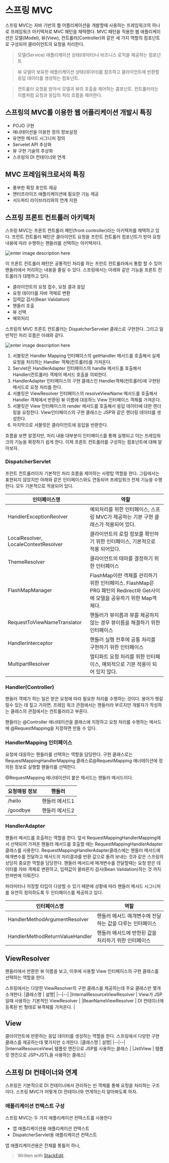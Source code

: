 # 스프링 MVC

스프링 MVC는 자바 기반의 웹 어플리케이션을 개발할때 사용하는 프레임워크의 하나로 프레임워크 아키텍처로 MVC 패턴을 채택했다. MVC 패턴을 적용한 웹 애플리케이션은 모델(Model), 뷰(View), 컨트롤러(Controller)와 같은 세 가지 역할의 컴포넌트로 구성되어 클라이언트의 요청을 처리한다. 

>모델(Service)
>애플리케이션 상태(데이터)나 비즈니스 로직을 제공하는 컴포넌트

>뷰
>모델이 보유한 애플리케이션 상태(데이터)를 참조하고 클라이언트에 반환할 응답 데이터를 생성하는 컴포넌트.

>컨트롤러
>요청을 받아서 모델과 뷰의 호출을 제어하는 콤포넌트. 컨트롤러라는 이름처럼 요청과 응답의 처리 흐름을 제어한다. 

## 스프링의 MVC를 이용한 웹 어플리케이션 개발시 특징 

* POJO 구현
* 애너테이션을 이용한 정의 정보실정
* 유연한 메서드 시그니처 정의
* Servelet API 추상화
* 뷰 구현 기술의 추상화
* 스프링의 DI 컨테이너와 연계

## MVC 프레임워크로서의 특징

* 풍부한 확장 포인트 제공
* 엔터프라이즈 애플리케이션에 필요한 기능 제공
* 서드파티 라이브러리와의 연계 지원

## 스프링 프론트 컨트롤러 아키텍처

스프링 MVC는 프론트 컨트롤러 패턴(front controller)라는 아키텍처를 채택하고 있다. 프런트 컨트롤러 패턴은 클라이언트 요청을 프런트 컨트롤러 컴포넌트가 받아 요청 내용에 따라 수행하는 핸들러를 선택하는 아키텍처다. 

![enter image description here](https://www.tutorialspoint.com/design_pattern/images/frontcontroller_pattern_uml_diagram.jpg)

이 프론트 컨트롤러 패턴은 공통적인 처리를 하는 프런트 컨트롤러에서 통합 할 수 있어 핸들러에서 처리하는 내용을 줄일 수 있다. 스프링에서는 아래와 같은 기능을 프론트 컨트롤러가 대행하고 있다. 

* 클라이언트의 요청 접수, 요청 결과 응답
* 요청 데이터를 자바 객체로 변환
* 입력값 검사(Bean Validation)
* 핸들러 호출
* 뷰 선택
* 예외처리

스프링의 MVC 프론트 컨트롤러는 DispatcherServelet 클래스로 구현한다. 그리고 일반적인 처리 흐름은 아래와 같다. 

![enter image description here](https://howtodoinjava.com/wp-content/uploads/2015/02/Spring-dispatcher-servlet.png)

1. 서블릿은 Handler Mapping 인터페이스의 getHandler 메서드를 호출해서 실제 요청을 처리하는 Handler 객체(컨트롤러)를 가져온다. 
2. Servlet은 HandlerAdapter 인터페이스의 handle 메서드를 호출해서 Handler(컨트롤러) 객체의 메서드 호출을 의뢰한다.
3. HandlerAdapter 인터페이스의 구현 클래스인 Handler객체(컨트롤러)에 구현된 메서드로 요청 처리를 한다.
4. 서블릿은 ViewResolver 인터페이스의 resolveViewName 메서드를 호출해서 Handler 객체에서 반환된 뷰 이름에 대응하느 View 인터페이스 객체를 가져온다.
5. 서블릿은 View 인터페이스의 render 메서드를 호출해서 응답 데이터에 대한 렌더링을 요청한다. View인터페이스의 구현 클래스는 JSP와 같은 렌더링 데이터를 생성한다.
6. 마지막으로 서블릿은 클라이언트에 응답을 반환한다. 

흐름을 보면 알겠지만, 처리 내용 대부분이 인터페이스를 통해 실행되고 이는 프레임워크의 기능을 확장하기 쉽게 한다. 
이제 프론트 컨트롤러를 구성하는 컴포넌트에 대해 알아보자.

### DispatcherServlet

프런트 컨트롤러이자 기본적인 처리 흐름을 제어하는 사령탑 역할을 한다. 그림에서는 표현되지 않았지만 아래와 같은 인터페이스와도 연동되어 프레임워크 전체 기능을 수행한다. 모두 기본적으로 적용되어 있다.

|인터페이스명|역할|
|--|--|
|HandlerExceptionReolver  |예외처리를 위한 인터페이스, 스프링 MVC가 제공하는 기본 구현 클래스가 적용되어 있다.  |
|LocalResolver, LocaleContextResolver  |클라이언트의 로컬 정보를 확인하기 위한 인터페이스, 기본적으로 적용 되어있다. |
|ThemeResolver  |클라이언트의 테마를 결정하기 위한 인터페이스|
|FlashMapManager|FlashMap이란 객체를 관리하기 위한 인터페이스. FlashMap은 PRG 패턴의 Redirect와 Get사이에 모델을 공유하기 위한 Map객체다.|
|RequestToViewNameTranslator|핸들러가 뷰이름과 뷰를 제공하지 않는 경우 뷰이름을 해결하기 위한 인터페이스|
|HandlerInterceptor|핸들러 실행 전후에 공통 처리를 구현하기 위한 인터페이스|
|MultipartResolver|멀티파트 요청 처리를 위한 인터페이스, 예외적으로 기본 적용이 되어 있지 않다.|

### Handler(Controller)

핸들러 객체가 하는 일은 받은 요청에 따라 필요한 처리를 수행하는 것이다. 용어가 헷갈릴수 있는 데 짚고 가자면, 프레임 워크 관점에서는 핸들러라 부르지만 개발자가 작성하는 클래스의 관점에서는 컨트롤러라고 부른다. 

핸들러는 @Controller 애너테이션을 클래스에 지정하고 요청 처리를 수행하는 메서드에 @RequestMapping을 지정하면 만들 수 있다. 

### HandlerMapping 인터페이스

요청에 대응하는 핸들러를 선택하는 역할을 담당한다. 구현 클래스로는 RequestMappingHandlerMapping 클래스로@RequestMapping 애너테이션에 정의된 정보로 실행할 핸들러를 선택한다. 

@RequestMapping 애너테이션이 붙은 메서드는 핸들러 메서드이다. 

|요청매핑 정보| 핸들러 |
|--|--|
|/hello  | 핸들러 메서드1  |
|/goodbye  | 핸들러 메서드2 |

### HandlerAdapter

핸들러 메서드를 호출하는 역할을 한다. 앞서 RequestMappingHandlerMapping에서 선택되어 가져온 핸들러 메서드를 호출할 때는 RequestMappingHandlerAdapter 클래스를 사용한다.  RequestMappingHandlerAdapter클래스에는 핸들러 메서드에 매개변수를 전달하고 메서드의 처리결과를 반환 값으로 돌려 보내는 것과 같은 스프링의 상당히 중요한 역할을 담당한다. 핸들러 메서드에 매개변수를 전달할때는 요청 받은 데이터를 자바 객체로 변환하고, 입력값이 올바른지 검사(Bean Validation)하는 것 까지 한꺼번에 이뤄진다. 

파라미터나 저장할 타입이 다양할 수 있기 때문에 상황에 따라 핸들러 메서드 시그니처를 유연히 정의하도록 두 인터페이스를 제공하고 있다.

|인터페이스명| 역할|
|--|--|
|HandlerMethodArgumentResolver  | 핸들러 메서드 매개변수에 전달하는 값을 다루는 인터페이스|
|HandlerMethodReturnValueHandler  | 핸들러 메서드에 반한된 값을 처리하기 위한 인터페이스|

## ViewResolver

핸들러에서 반환한 뷰 이름을 보고, 이후에 사용할 View 인터페이스의 구현 클래스를 선택하는 역할을 한다. 

스프링에서는 다양한 ViewResolver의 구현 클래스를 제공하는데 주요 클래스만 몇개 소개한다.
|클래스명  | 설명|
|--|--|
|InternalResourceViewResolver  | View가 JSP일때 사용하는 기본적인 ViewResolver |
|BeanNameViewResolver  | DI 컨테이너에 등록된 빈 형태로 뷰객체를 가져온다. |

## View

클라이언트에 반환하는 응답 데이터를 생성하는 역할을 한다. 스프링에서 다양한 구현 클래스를 제공하는데 몇가지만 소개한다. 
|클래스명  | 설명|
|--|--|
|InternalResourceView| 템플릿 엔진으로 JSP를 사용하는 클래스 |
|JstlView  | 템플릿 엔진으로 JSP+JSTL을 사용하는 클래스|


## 스프링 DI 컨테이너와 연계

스프링은 기본적으로 DI  컨테이너에서 관리하는 빈 객체를 통해 요청을 처리하는 구조이다. 스프링 MVC가 어떻게 DI 컨테이너와 연계하는지 알아봐도록 하자.

### 애플리케이션 컨텍스트 구성 

스프링 MVC는 두 가지 애플리케이션 컨텍스트를 사용한다

* 앱 애플리케이션용 애플리케이션 컨텍스트
* DispatcherServlet용 애플리케이션 컨텍스트

앱 애플리케이션용은 전체를 통틀어 하나, 








> Written with [StackEdit](https://stackedit.io/).
<!--stackedit_data:
eyJoaXN0b3J5IjpbNjgwNDE2ODE3LDU3ODM0MjI2LC02ODUxNj
c3MDMsNzM1MDMzNDUwLDE4MTU3MDU3MjYsLTMzNTQwNjM1NSwt
OTQ5NzgxODc3LDE4Mzc5Nzg4MDMsMTMyOTQzMzIzMiwtMjA3MT
IzNTgxXX0=
-->